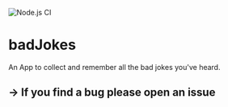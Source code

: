 ![Node.js CI](https://github.com/lauravikanis/start_template/workflows/Node.js%20CI/badge.svg)

# badJokes

An App to collect and remember all the bad jokes you've heard.

## -> If you find a bug please open an issue
